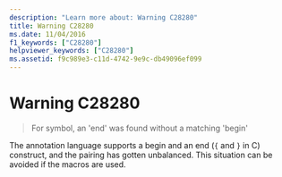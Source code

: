 ```yaml
---
description: "Learn more about: Warning C28280"
title: Warning C28280
ms.date: 11/04/2016
f1_keywords: ["C28280"]
helpviewer_keywords: ["C28280"]
ms.assetid: f9c989e3-c11d-4742-9e9c-db49096ef099
---
```

# Warning C28280

> For symbol, an 'end' was found without a matching 'begin'

The annotation language supports a begin and an end (`{` and `}` in C) construct, and the pairing has gotten unbalanced. This situation can be avoided if the macros are used.
